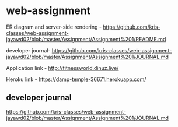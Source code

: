 # web-assignment

ER diagram and server-side rendering - https://github.com/kris-classes/web-assignment-jayawd02/blob/master/Assignment/Assignment%201/README.md

developer journal- https://github.com/kris-classes/web-assignment-jayawd02/blob/master/Assignment/Assignment%201/JOURNAL.md

Application link - http://fitnessworld.dinuz.live/

Heroku link - https://damp-temple-36671.herokuapp.com/


## developer journal
https://github.com/kris-classes/web-assignment-jayawd02/blob/master/Assignment/Assignment%201/JOURNAL.md


